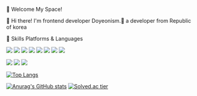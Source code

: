 🤞 Welcome My Space!

👋 Hi there! I'm frontend developer Doyeonism.🚀 a developer from Republic of korea

💪 Skills
Platforms & Languages

<p>
  <img src="https://img.shields.io/badge/React-61DAFB?style=flat-square&logo=React&logoColor=black"/>
  <img src="https://img.shields.io/badge/Redux-764ABC?style=flat-square&logo=Redux&logoColor=white"/>
  <img src="https://img.shields.io/badge/ReduxQuery-FF4154?style=flat-square&logo=ReactQuery&logoColor=white"/>
  <img src="https://img.shields.io/badge/Axios-5A29E4?style=flat-square&logo=axios&logoColor=white"/>
  <img src="https://img.shields.io/badge/Storybook-FF4785?style=flat-square&logo=storybook&logoColor=white"/>
  <img src="https://img.shields.io/badge/GitHub-181717?style=flat-square&logo=Github&logoColor=white"/>
  <img src="https://img.shields.io/badge/StyledComponents-DB7093?style=flat-square&logo=styledcomponents&logoColor=white"/>
  <img src="https://img.shields.io/badge/Webpack-8DD6F9?style=flat-square&logo=webpack&logoColor=black"/>
</p>
<p>
  <img src="https://img.shields.io/badge/TypeScript-3178C6?style=flat-square&logo=TypeScript&logoColor=white"/>
  <img src="https://img.shields.io/badge/Javascript-F7DF1E?style=flat-square&logo=JavaScript&logoColor=white"/>
  <img src="https://img.shields.io/badge/Python-3776AB?style=flat-square&logo=Python&logoColor=white"/>
</p>

[![Top Langs](https://github-readme-stats.vercel.app/api/top-langs/?username=jdy0120&hide=html,css&langs_count=10&layout=compact&theme=dark)](https://github.com/jdy0120/jdy0120)

[![Anurag's GitHub stats](https://github-readme-stats.vercel.app/api?username=jdy0120)](https://github.com/anuraghazra/github-readme-stats)
[![Solved.ac
tier](http://mazassumnida.wtf/api/generate_badge?boj=jdy0210)](https://solved.ac/jdy0210)
